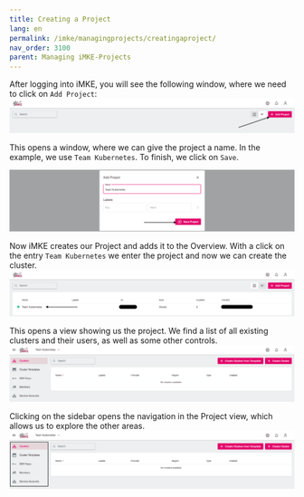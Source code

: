 ```yaml
---
title: Creating a Project
lang: en
permalink: /imke/managingprojects/creatingaproject/
nav_order: 3100
parent: Managing iMKE-Projects
---
```


After logging into iMKE, you will see the following window, where we
need to click on `Add Project`:
![Add Project](addproject.png)

This opens a window, where we can give the project a name. In the
example, we use `Team Kubernetes`.
To finish, we click on `Save`.

![Add Project Modal](addproject_modal.png?resize=600)

Now iMKE creates our Project and adds it to the Overview. With a click on
the entry `Team Kubernetes` we enter the project and now we can create
the cluster.
![Project list](projectlist.png)

This opens a view showing us the project. We find a list of all existing
clusters and their users, as well as some other controls.
![Project View](projectview.png)

Clicking on the sidebar opens the navigation in the Project view, which
allows us to explore the other areas.
![Sidebar](sidebar.png?resize=300)
